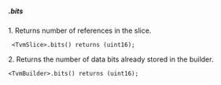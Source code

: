 ##### .bits

1\. Returns number of references in the slice.
```
 <TvmSlice>.bits() returns (uint16);
```

2\. Returns the number of data bits already stored in the builder.
```
<TvmBuilder>.bits() returns (uint16);
```
